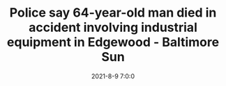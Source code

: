 ---
"title": "Police say 64-year-old man died in accident involving industrial equipment in Edgewood - Baltimore Sun"
"date": "2021-8-9 7:0:0"
"feed_name": "GOOGLENEWSINDUSTRIAL"
"feed_website": "https://news.google.com/search?q=industrial%2Bincident&hl=en-US&gl=US&ceid=US:en"
"feed_rss": "https://news.google.com/rss/search?q=industrial%2Bincident&hl=en-US&gl=US&ceid=US:en"
"link": "https://www.baltimoresun.com/maryland/harford/aegis/cng-ag-industrial-accident-20210809-mhcot3xk2nccrnlseofteybmny-story.html"
"file": "_posts/2021-1-1-c903ae2ec0a9d9e95aaffaac93e3b4fb6182d003.md"
"accident": "1"
"drilling": "1"
---